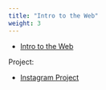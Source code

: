 ```yaml
---
title: "Intro to the Web"
weight: 3
---
```


 

 - [Intro to the Web](http://coding-for-the-web.lsupathways.org/0_intro_to_the_web/1_Intro_1/)
  
Project:
 - [Instagram Project](http://coding-for-the-web.lsupathways.org/0_intro_to_the_web/2_Project_2/)